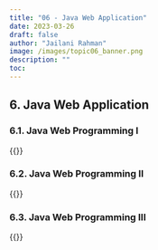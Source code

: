 ```yaml
---
title: "06 - Java Web Application"
date: 2023-03-26
draft: false
author: "Jailani Rahman"
image: /images/topic06_banner.png
description: ""
toc:
---
```


## 6. Java Web Application

### 6.1. Java Web Programming I
<div>{{<embed-pdf url="../resources/06a - Java Web Programming I.pdf">}}</div>

### 6.2. Java Web Programming II
<div>{{<embed-pdf url="../resources/06b - Java Web Programming II.pdf">}}</div>

### 6.3. Java Web Programming III
<div>{{<embed-pdf url="../resources/06c - Java Web Programming III.pdf">}}</div>